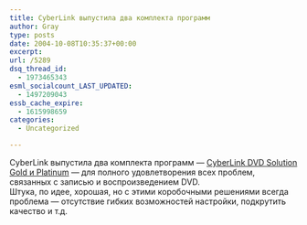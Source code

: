 ```yaml
---
title: CyberLink выпустила два комплекта программ
author: Gray
type: posts
date: 2004-10-08T10:35:37+00:00
excerpt:
url: /5289
dsq_thread_id:
  - 1973465343
esml_socialcount_LAST_UPDATED:
  - 1497209043
essb_cache_expire:
  - 1615998659
categories:
  - Uncategorized

---
```








CyberLink выпустила два комплекта программ &#8212; <a href="http://www.gocyberlink.com/english/products/cds_retail/cds-center.jsp" target="_blank">CyberLink DVD Solution Gold и Platinum</a> &#8212; для полного удовлетворения всех проблем, связанных с записью и воспроизведением DVD.  
Штука, по идее, хорошая, но с этими коробочными решениями всегда проблема &#8212; отсутствие гибких возможностей настройки, подкрутить качество и т.д.